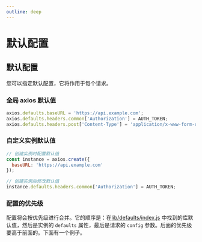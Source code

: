 ```yaml
---
outline: deep
---
```


# 默认配置

## 默认配置

您可以指定默认配置，它将作用于每个请求。

### 全局 axios 默认值

```javascript
axios.defaults.baseURL = 'https://api.example.com';
axios.defaults.headers.common['Authorization'] = AUTH_TOKEN;
axios.defaults.headers.post['Content-Type'] = 'application/x-www-form-urlencoded';
```

### 自定义实例默认值

```javascript
// 创建实例时配置默认值
const instance = axios.create({
  baseURL: 'https://api.example.com'
});

// 创建实例后修改默认值
instance.defaults.headers.common['Authorization'] = AUTH_TOKEN;
```

### 配置的优先级

配置将会按优先级进行合并。它的顺序是：在[lib/defaults/index.js](https://github.com/axios/axios/blob/main/lib/defaults/index.js)
中找到的库默认值，然后是实例的 `defaults` 属性，最后是请求的 `config`
参数。后面的优先级要高于前面的。下面有一个例子。

